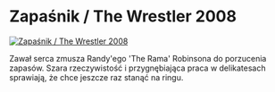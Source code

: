 Zapaśnik / The Wrestler 2008 
=============
[![Zapaśnik / The Wrestler 2008 ](http://vidos.pl/images/player.gif)](http://vidos.pl/zapasnik-the-wrestler-2008)

 Zawał serca zmusza Randy'ego 'The Rama' Robinsona do porzucenia zapasów. Szara rzeczywistość i przygnębiająca praca w delikatesach sprawiają, że chce jeszcze raz stanąć na ringu.
